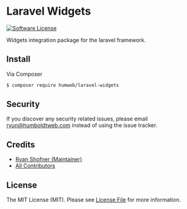 

# Laravel Widgets

[![Software License](https://img.shields.io/badge/license-MIT-brightgreen.svg?style=flat-square)](LICENSE.md)

Widgets integration package for the laravel framework.

## Install

Via Composer

``` bash
$ composer require humweb/laravel-widgets
```


## Security

If you discover any security related issues, please email ryun@humboldtweb.com instead of using the issue tracker.

## Credits

- [Ryan Shofner (Maintainer)](https://github.com/ryun)
- [All Contributors](../../contributors)

## License

The MIT License (MIT). Please see [License File](LICENSE.md) for more information.